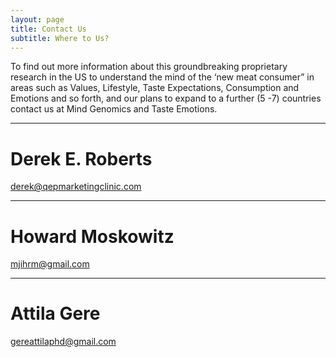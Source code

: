 ```yaml
---
layout: page
title: Contact Us
subtitle: Where to Us?
---
```

To find out more information about this groundbreaking proprietary 
research in the US to understand the mind of the ‘new meat consumer” in areas such as Values, 
Lifestyle, Taste Expectations, Consumption and Emotions and so forth, and our plans to expand
to a further (5 -7) countries contact us at Mind Genomics and Taste Emotions.
___

# Derek E. Roberts 
[derek@qepmarketingclinic.com](derek@qepmarketingclinic.com)
___

# Howard Moskowitz
[mjihrm@gmail.com](mjihrm@gmail.com)
___

# Attila Gere
[gereattilaphd@gmail.com](gereattilaphd@gmail.com)